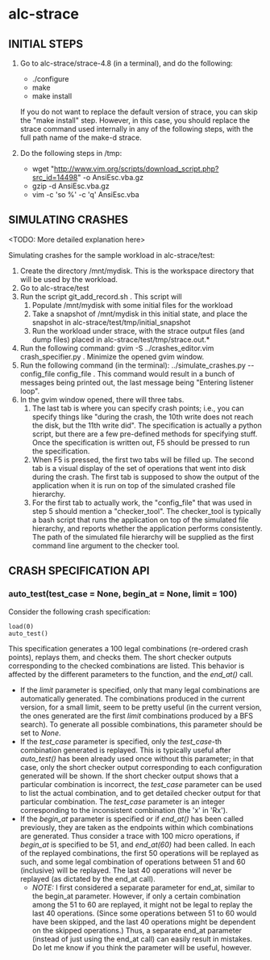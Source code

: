 alc-strace
==========

INITIAL STEPS
-------------

1. Go to alc-strace/strace-4.8 (in a terminal), and do the following:

	* ./configure
	* make
	* make install

   If you do not want to replace the default version of strace, you can skip the "make install" step. However, in this case, you should replace the strace command used internally in any of the following steps, with the full path name of the make-d strace.

2. Do the following steps in /tmp:
	* wget "http://www.vim.org/scripts/download_script.php?src_id=14498" -o AnsiEsc.vba.gz
	* gzip -d AnsiEsc.vba.gz
	* vim -c 'so %' -c 'q' AnsiEsc.vba

SIMULATING CRASHES
------------------

   <TODO: More detailed explanation here>

Simulating crashes for the sample workload in alc-strace/test:

1. Create the directory /mnt/mydisk. This is the workspace directory that will be used by the workload.
2. Go to alc-strace/test
3. Run the script git_add_record.sh . This script will
	1. Populate /mnt/mydisk with some initial files for the workload
	2. Take a snapshot of /mnt/mydisk in this initial state, and place the snapshot in alc-strace/test/tmp/initial_snapshot
	3. Run the workload under strace, with the strace output files (and dump files) placed in alc-strace/test/tmp/strace.out.*
4. Run the following command: gvim -S ../crashes_editor.vim crash_specifier.py . Minimize the opened gvim window.
5. Run the following command (in the terminal): ../simulate_crashes.py --config_file config_file . This command would result in a bunch of messages being printed out, the last message being "Entering listener loop".
6. In the gvim window opened, there will three tabs. 
	1. The last tab is where you can specify crash points; i.e., you can specify things like "during the crash, the 10th write does not reach the disk, but the 11th write did". The specification is actually a python script, but there are a few pre-defined methods for specifying stuff. Once the specification is written out, F5 should be pressed to run the specification.
	2. When F5 is pressed, the first two tabs will be filled up. The second tab is a visual display of the set of operations that went into disk during the crash. The first tab is supposed to show the output of the application when it is run on top of the simulated crashed file hierarchy.
	3. For the first tab to actually work, the "config_file" that was used in step 5 should mention a "checker_tool". The checker_tool is typically a bash script that runs the application on top of the simulated file hierarchy, and reports whether the application performs consistently. The path of the simulated file hierarchy will be supplied as the first command line argument to the checker tool.

CRASH SPECIFICATION API
-----------------------

### auto_test(test_case = None, begin_at = None, limit = 100)

Consider the following crash specification: 

	load(0)
	auto_test()

This specification generates a 100 legal combinations (re-ordered crash points), replays them, and checks them. The short checker outputs corresponding to the checked combinations are listed. This behavior is affected by the different parameters to the function, and the *end_at()* call.

* If the *limit* parameter is specified, only that many legal combinations are automatically generated. The combinations produced in the current version, for a small limit, seem to be pretty useful (in the current version, the ones generated are the first *limit* combinations produced by a BFS search). To generate all possible combinations, this parameter should be set to *None*.
* If the *test_case* parameter is specified, only the *test_case*-th combination generated is replayed. This is typically useful after *auto_test()* has been already used once without this parameter; in that case, only the short checker output corresponding to each configuration generated will be shown. If the short checker output shows that a particular combination is incorrect, the *test_case* parameter can be used to list the actual combination, and to get detailed checker output for that particular combination. The *test_case* parameter is an integer corresponding to the inconsistent combination (the 'x' in 'Rx').
* If the *begin_at* parameter is specified or if *end_at()* has been called previously, they are taken as the endpoints within which combinations are generated. Thus consider a trace with 100 micro operations, if *begin_at* is specified to be 51, and *end_at(60)* had been called. In each of the replayed combinations, the first 50 operations will be replayed as such, and some legal combination of operations between 51 and 60 (inclusive) will be replayed. The last 40 operations will never be replayed (as dictated by the end_at call).
	* *NOTE:* I first considered a separate parameter for end_at, similar to the begin_at parameter. However, if only a certain combination among the 51 to 60 are replayed, it might not be legal to replay the last 40 operations. (Since some operations between 51 to 60 would have been skipped, and the last 40 operations might be dependent on the skipped operations.) Thus, a separate end_at parameter (instead of just using the end_at call) can easily result in mistakes. Do let me know if you think the parameter will be useful, however.
